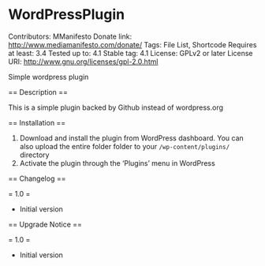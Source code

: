 # WordPressPlugin

Contributors: MManifesto
Donate link: http://www.mediamanifesto.com/donate/
Tags: File List, Shortcode
Requires at least: 3.4
Tested up to: 4.1
Stable tag: 4.1
License: GPLv2 or later
License URI: http://www.gnu.org/licenses/gpl-2.0.html

Simple wordpress plugin

== Description ==

This is a simple plugin backed by Github instead of wordpress.org


== Installation ==

1. Download and install the plugin from WordPress dashboard. You can also upload the entire folder folder to your `/wp-content/plugins/` directory
1. Activate the plugin through the ‘Plugins’ menu in WordPress


== Changelog ==

= 1.0 =
* Initial version

== Upgrade Notice ==

= 1.0 =
* Initial version
